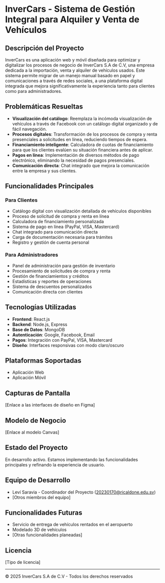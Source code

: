# InverCars - Sistema de Gestión Integral para Alquiler y Venta de Vehículos

##  Descripción del Proyecto

InverCars es una aplicación web y móvil diseñada para optimizar y digitalizar los procesos de negocio de InverCars S.A de C.V, una empresa dedicada a la importación, venta y alquiler de vehículos usados. Este sistema permite migrar de un manejo manual basado en papel y comunicaciones a través de redes sociales, a una plataforma digital integrada que mejora significativamente la experiencia tanto para clientes como para administradores.

##  Problemáticas Resueltas

- **Visualización del catálogo**: Reemplaza la incómoda visualización de vehículos a través de Facebook con un catálogo digital organizado y de fácil navegación.
- **Procesos digitales**: Transformación de los procesos de compra y renta presenciales a solicitudes en línea, reduciendo tiempos de espera.
- **Financiamiento inteligente**: Calculadora de cuotas de financiamiento para que los clientes evalúen su situación financiera antes de aplicar.
- **Pagos en línea**: Implementación de diversos métodos de pago electrónico, eliminando la necesidad de pagos presenciales.
- **Comunicación directa**: Chat integrado que mejora la comunicación entre la empresa y sus clientes.

##  Funcionalidades Principales

### Para Clientes
- Catálogo digital con visualización detallada de vehículos disponibles
- Proceso de solicitud de compra y renta en línea
- Calculadora de financiamiento personalizada
- Sistema de pago en línea (PayPal, VISA, Mastercard)
- Chat integrado para comunicación directa
- Carga de documentación necesaria para trámites
- Registro y gestión de cuenta personal

### Para Administradores
- Panel de administración para gestión de inventario
- Procesamiento de solicitudes de compra y renta
- Gestión de financiamientos y créditos
- Estadísticas y reportes de operaciones
- Sistema de descuentos personalizados
- Comunicación directa con clientes

##  Tecnologías Utilizadas

- **Frontend**: React.js
- **Backend**: Node.js, Express
- **Base de Datos**: MongoDB
- **Autenticación**: Google, Facebook, Email
- **Pagos**: Integración con PayPal, VISA, Mastercard
- **Diseño**: Interfaces responsivas con modo claro/oscuro

##  Plataformas Soportadas

- Aplicación Web
- Aplicación Móvil

##  Capturas de Pantalla

[Enlace a las interfaces de diseño en Figma]

##  Modelo de Negocio

[Enlace al modelo Canvas]

##  Estado del Proyecto

En desarrollo activo. Estamos implementando las funcionalidades principales y refinando la experiencia de usuario.

##  Equipo de Desarrollo

- Leví Saravia - Coordinador del Proyecto (20230170@ricaldone.edu.sv)
- [Otros miembros del equipo]

##  Funcionalidades Futuras

- Servicio de entrega de vehículos rentados en el aeropuerto
- Modelado 3D de vehículos
- [Otras funcionalidades planeadas]

##  Licencia

[Tipo de licencia]

---

© 2025 InverCars S.A de C.V - Todos los derechos reservados
